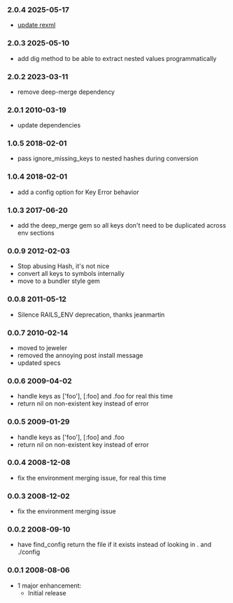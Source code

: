 ### 2.0.4 2025-05-17

- [update rexml](https://github.com/UnderpantsGnome/config_reader-gem/pull/5)

### 2.0.3 2025-05-10

- add dig method to be able to extract nested values programmatically

### 2.0.2 2023-03-11

- remove deep-merge dependency

### 2.0.1 2010-03-19

- update dependencies

### 1.0.5 2018-02-01

- pass ignore_missing_keys to nested hashes during conversion

### 1.0.4 2018-02-01

- add a config option for Key Error behavior

### 1.0.3 2017-06-20

- add the deep_merge gem so all keys don't need to be duplicated across env sections

### 0.0.9 2012-02-03

- Stop abusing Hash, it's not nice
- convert all keys to symbols internally
- move to a bundler style gem

### 0.0.8 2011-05-12

- Silence RAILS_ENV deprecation, thanks jeanmartin

### 0.0.7 2010-02-14

- moved to jeweler
- removed the annoying post install message
- updated specs

### 0.0.6 2009-04-02

- handle keys as ['foo'], [:foo] and .foo for real this time
- return nil on non-existent key instead of error

### 0.0.5 2009-01-29

- handle keys as ['foo'], [:foo] and .foo
- return nil on non-existent key instead of error

### 0.0.4 2008-12-08

- fix the environment merging issue, for real this time

### 0.0.3 2008-12-02

- fix the environment merging issue

### 0.0.2 2008-09-10

- have find_config return the file if it exists instead of looking in . and
  ./config

### 0.0.1 2008-08-06

- 1 major enhancement:
  - Initial release
